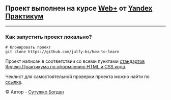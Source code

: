 ## Проект выполнен на курсе [Web+][yandex-practicum-web-plus] от [Yandex Практикум][yandex-practicum-url]
***
### Как запустить проект локально?

```
# Клонировать проект
git clone https://github.com/julfy-bs/how-to-learn

```

Проект написан в соответствии со всеми пунктами [стандартов Яндекс.Практикума по оформлению HTML и CSS кода][yandex-styleguide].

Чеклист для самостоятельной проверки проекта можно найти по [ссылке][yandex-checklist].


© Автор - [Сутужко Богдан][author-portfolio]

[//]: # 'Переменные используемые в readme.md'
[yandex-practicum-web-plus]: https://practicum.yandex.ru/promo/long-courses/web
[yandex-practicum-url]: https://practicum.yandex.ru/
[yandex-checklist]: https://code.s3.yandex.net/web-plus/checklists/checklist-1/index.html
[yandex-styleguide]: https://code.s3.yandex.net/web-developer/static/design-rules/index.html
[author-portfolio]: https://julfy-bs.github.io/portfolio/
